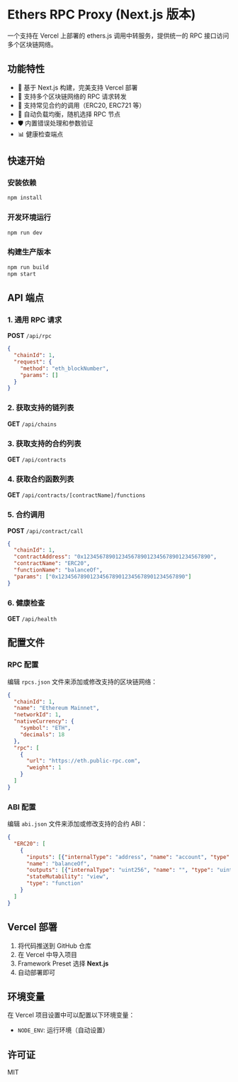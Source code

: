 # Ethers RPC Proxy (Next.js 版本)

一个支持在 Vercel 上部署的 ethers.js 调用中转服务，提供统一的 RPC 接口访问多个区块链网络。

## 功能特性

- 🚀 基于 Next.js 构建，完美支持 Vercel 部署
- 🔗 支持多个区块链网络的 RPC 请求转发
- 📜 支持常见合约的调用（ERC20, ERC721 等）
- 🔄 自动负载均衡，随机选择 RPC 节点
- 🛡️ 内置错误处理和参数验证
- 📊 健康检查端点

## 快速开始

### 安装依赖

```bash
npm install
```

### 开发环境运行

```bash
npm run dev
```

### 构建生产版本

```bash
npm run build
npm start
```

## API 端点

### 1. 通用 RPC 请求

**POST** `/api/rpc`

```json
{
  "chainId": 1,
  "request": {
    "method": "eth_blockNumber",
    "params": []
  }
}
```

### 2. 获取支持的链列表

**GET** `/api/chains`

### 3. 获取支持的合约列表

**GET** `/api/contracts`

### 4. 获取合约函数列表

**GET** `/api/contracts/[contractName]/functions`

### 5. 合约调用

**POST** `/api/contract/call`

```json
{
  "chainId": 1,
  "contractAddress": "0x1234567890123456789012345678901234567890",
  "contractName": "ERC20",
  "functionName": "balanceOf",
  "params": ["0x1234567890123456789012345678901234567890"]
}
```

### 6. 健康检查

**GET** `/api/health`

## 配置文件

### RPC 配置

编辑 `rpcs.json` 文件来添加或修改支持的区块链网络：

```json
{
  "chainId": 1,
  "name": "Ethereum Mainnet",
  "networkId": 1,
  "nativeCurrency": {
    "symbol": "ETH",
    "decimals": 18
  },
  "rpc": [
    {
      "url": "https://eth.public-rpc.com",
      "weight": 1
    }
  ]
}
```

### ABI 配置

编辑 `abi.json` 文件来添加或修改支持的合约 ABI：

```json
{
  "ERC20": [
    {
      "inputs": [{"internalType": "address", "name": "account", "type": "address"}],
      "name": "balanceOf",
      "outputs": [{"internalType": "uint256", "name": "", "type": "uint256"}],
      "stateMutability": "view",
      "type": "function"
    }
  ]
}
```

## Vercel 部署

1. 将代码推送到 GitHub 仓库
2. 在 Vercel 中导入项目
3. Framework Preset 选择 **Next.js**
4. 自动部署即可

## 环境变量

在 Vercel 项目设置中可以配置以下环境变量：

- `NODE_ENV`: 运行环境（自动设置）

## 许可证

MIT
